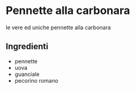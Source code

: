 # Pennette alla carbonara 

le vere ed uniche pennette alla carbonara 

## Ingredienti 

* pennette 
* uova 
* guanciale 
* pecorino romano  
